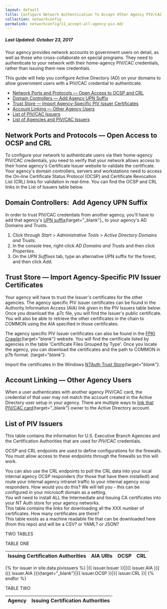 ```yaml
---
layout: default
title: Configure Network Authentication To Accept Other Agency PIV/CAC Cards
collection: networkconfig
permalink: networkconfig/11_accept-all-agency-piv.md/
---
```


##### Last Updated: October 23, 2017

Your agency provides network accounts to government users on detail, as well as those who cross-collaborate on special programs. They need to authenticate to your network with their home-agency PIV/CAC credentials, rather than issuing them new credentials. 

This guide will help you configure Active Directory (AD) on your domains to allow government users with a PIV/CAC credential to authenticate. 

* [Network Ports and Protocols &mdash; Open Access to OCSP and CRL](#nework-ports-and-protocols-open-access-to-ocsp-and-crl)
* [Domain Controllers &mdash; Add Agency UPN Suffix](#domain-controllers-add-agency-upn-suffix)
* [Trust Store &mdash; Import Agency-Specific PIV Issuer Certificates](#trust-store-import-agency-specific-piv-certificates)
* [Account Linking &mdash; Other Agency Users](#account-linking-other-agency-users)
* [List of PIV/CAC Issuers](#list-of-piv/cac-issuers)
* [List of Agencies and PIV/CAC Issuers](#list-of-agencies-and-piv/cac-issuers)

## Network Ports and Protocols &mdash; Open Access to OCSP and CRL

To configure your network to authenticate users via their home-agency PIV/CAC credentials, you need to verify that your network <!--Explain "is open to...Is this what you mean?" Some agency networks don't allow access to other agencies' Certificate Issuer websites?-->allows access to their home agency's Certificate Issuer website to validate the certificate. Your agency's domain controllers, servers and workstations need to access the On-line Certificate Status Protocol (OCSP) and Certificate Revocation List (CRL) links for validation in real-time<!--Immediate/instantaneous?-->. You can find the OCSP and CRL links in the List of Issuers table below.

## Domain Controllers:&nbsp;&nbsp;Add Agency UPN Suffix

In order to trust PIV/CAC credentials from another agency, you'll have to add that agency's [UPN suffix](https://technet.microsoft.com/en-us/library/cc772007(v=ws.11).aspx){target="_blank"}_ to your agency's AD Domains and Trusts.

1. Click through _Start_ &gt; _Administrative Tools_ &gt; _Active Directory Domains and Trusts_.
2. In the console tree, right-click _AD Domains and Trusts_ and then click _Properties_.
3. On the _UPN Suffixes_ tab, type an alternative UPN suffix for the forest, and then click _Add_.

## Trust Store &mdash; Import Agency-Specific PIV Issuer Certificates

Your agency will have to trust the Issuer's certificates for the other agencies. The agency specific PIV issuer certificates can be found in the Authority Information Access (AIA) link given in the PIV Issuers table below. Once you download the .p7c file, you will find the Issuer's public certificate. You will also be able to retrieve the other certificates in the chain to COMMON using the AIA specified in those certificates.

The agency specific PIV Issuer certificates can also be found in the [FPKI Crawler](https://fpki-graph.fpki-lab.gov/crawler/){target="_blank"}_ website. You will find the certificate listed by agencies in the table 'Certificate Files Grouped by Type'. Once you locate the agency, you can download the certificates and the path to COMMON in p7b format.
{target="_blank"}_.

Import the certificates in the Windows [NTAuth Trust Store](https://piv.idmanagement.gov/networkconfig/trustedroots/){target="_blank"}_.

## Account Linking &mdash; Other Agency Users

When a user authenticates with another agency PIV/CAC card, the credential of that user may not match the account created in the Active Directory user setup in your agency. There are multiple ways to [link that PIV/CAC card](https://piv.idmanagement.gov/networkconfig/accounts/){target="_blank"} owner to the Active Directory account.

## List of PIV Issuers

This table contains the information for U.S. Executive Branch Agencies and the Certification Authorities that are used for _PIV/CAC_ credentials.

OCSP and CRL endpoints are used to define configurations for the firewalls. You must allow access to these endpoints through the firewalls so this will work.

You can also use the CRL endpoints to poll the CRL data into your local internal agency OCSP responders (for those that have them installed!) and route your internal agency intranet traffic to your internal agency ocsp responders. 
How would you do this?  We will tell you - this can be configured in your microsoft domain as a setting.  
You will need to install ALL the Intermediate and Issuing CA certificates into your NT Auth store for your agency networks.  
This table contains the links for downloading all the XXX number of certificates.  How many certificates are there?  
This table exists as a machine readable file that can be downloaded here (from this repo) and will be a CSV? or YAML? or JSON?

TWO TABLES

TABLE ONE

| Issuing Certification Authorities | AIA URIs | OCSP  | CRL |
|------|-------|-------|------
{% for issuer in site.data.pivissuers %}
|{{ issuer.Issuer }}|[{{ issuer.AIA }}]({{ issuer.AIA }}){target="_blank"}|{{ issuer.OCSP }}|{{ issuer.CRL }}|
{% endfor %}

TABLE TWO

| Agency | Issuing Certification Authorities |
|------|-------------|



